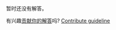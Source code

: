 
暂时还没有解答。

有兴趣[贡献你的解答](https://github.com/BFEdev/BFE.dev-solutions/blob/main/question/object-freeze_zh.md)吗? [Contribute guideline](https://github.com/BFEdev/BFE.dev-solutions#how-to-contribute)
